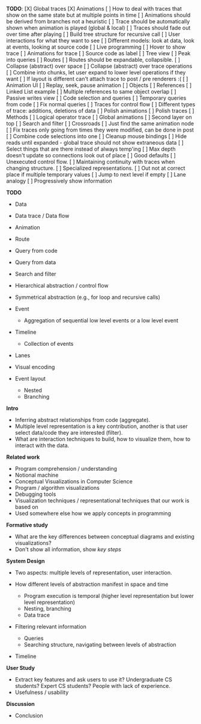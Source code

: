 **TODO**:
[X] Global traces
[X] Animations
[ ] How to deal with traces that show on the same state but at multiple points in time
[ ] Animations should be derived from branches not a heuristic
[ ] Trace should be automatically shown when animation is played (global & local)
[ ] Traces should fade out over time after playing
[ ] Build tree structure for recursive call
[ ] User interactions for what they want to see
[ ] Different models: look at data, look at events, looking at source code
[ ] Live programming
[ ] Hover to show trace
[ ] Animations for trace
[ ] Source code as label
[ ] Tree view
[ ] Peak into queries
[ ] Routes
[ ] Routes should be expandable, collapsible.
[ ] Collapse (abstract) over space
[ ] Collapse (abstract) over trace operations
[ ] Combine into chunks, let user expand to lower level operations if they want
[ ] If layout is different can't attach trace to post / pre renderers :(
[ ] Animation UI
[ ] Replay, seek, pause animation
[ ] Objects
[ ] References
[ ] Linked List example
[ ] Multiple references to same object overlap
[ ] Passive writes view
[ ] Code selection and queries
[ ] Temporary queries from code
[ ] Fix normal queries
[ ] Traces for control flow
[ ] Different types of trace: additions, deletions of data
[ ] Polish animations
[ ] Polish traces
[ ] Methods
[ ] Logical operator trace
[ ] Global animations
[ ] Second layer on top
[ ] Search and filter
[ ] Crossroads
[ ] Just find the same animation node
[ ] Fix traces only going from times they were modified, can be done in post
[ ] Combine code selections into one
[ ] Cleanup mouse bindings
[ ] Hide reads until expanded - global trace should not show extraneous data
[ ] Select things that are there instead of always temp'ing
[ ] Max depth doesn't update so connections look out of place
[ ] Good defaults
[ ] Unexecuted control flow.
[ ] Maintaining continuity with traces when changing structure.
[ ] Specialized representations.
[ ] Out not at correct place if multiple temporary values
[ ] Jump to next level if empty
[ ] Lane analogy
[ ] Progressively show information

**TODO**

-   Data
-   Data trace / Data flow

-   Animation

-   Route

-   Query from code
-   Query from data

-   Search and filter

-   Hierarchical abstraction / control flow
-   Symmetrical abstraction (e.g., for loop and recursive calls)

-   Event

    -   Aggregation of sequential low level events or a low level event

-   Timeline

    -   Collection of events

-   Lanes

-   Visual encoding

-   Event layout
    -   Nested
    -   Branching

**Intro**

-   Inferring abstract relationships from code (aggregate).
-   Multiple level representation is a key contribution, another is that user select data/code they are interested (filter).
-   What are interaction techniques to build, how to visualize them, how to interact with the data.

**Related work**

-   Program comprehension / understanding
-   Notional machine
-   Conceptual Visualizations in Computer Science
-   Program / algorithm visualizations
-   Debugging tools
-   Visualization techniques / representational techniques that our work is based on
-   Used somewhere else how we apply concepts in programming

**Formative study**

-   What are the key differences between conceptual diagrams and existing visualizations?
-   Don't show all information, show _key steps_

**System Design**

-   Two aspects: multiple levels of representation, user interaction.

-   How different levels of abstraction manifest in space and time

    -   Program execution is temporal (higher level representation but lower level representation)
    -   Nesting, branching
    -   Data trace

-   Filtering relevant information

    -   Queries
    -   Searching structure, navigating between levels of abstraction

-   Timeline

**User Study**

-   Extract key features and ask users to use it? Undergraduate CS students? Expert CS students? People with lack of experience.
-   Usefulness / usability

**Discussion**

-   Conclusion
